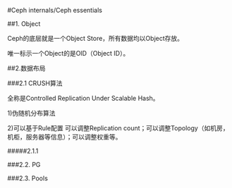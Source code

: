 #Ceph internals/Ceph essentials

##1. Object

Ceph的底层就是一个Object Store，所有数据均以Object存放。

唯一标示一个Object的是OID（Object ID）。

##2.数据布局

###2.1 CRUSH算法

全称是Controlled Replication Under Scalable Hash。

1)伪随机分布算法
 
2)可以基于Rule配置
  可以调整Replication count；可以调整Topology（如机房，机柜，服务器等信息）；可以调整权重等。

#####2.1.1 

###2.2. PG

###2.3. Pools


